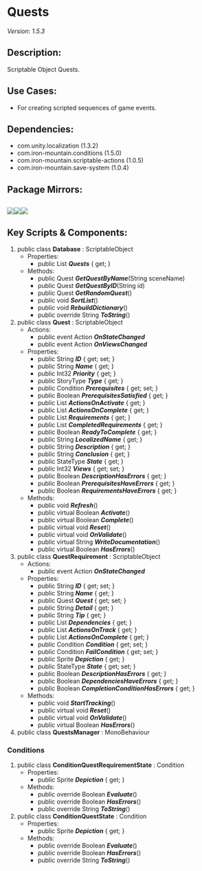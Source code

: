 # Quests
*Version: 1.5.3*
## Description: 
Scriptable Object Quests.
## Use Cases: 
* For creating scripted sequences of game events.
## Dependencies: 
* com.unity.localization (1.3.2)
* com.iron-mountain.conditions (1.5.0)
* com.iron-mountain.scriptable-actions (1.0.5)
* com.iron-mountain.save-system (1.0.4)
## Package Mirrors: 
[<img src='https://img.itch.zone/aW1nLzEzNzQ2ODk4LnBuZw==/original/Rv4m96.png'>](https://iron-mountain.itch.io/quests)[<img src='https://img.itch.zone/aW1nLzEzNzQ2ODg3LnBuZw==/original/npRUfq.png'>](https://github.com/Iron-Mountain-Software/quests.git)[<img src='https://img.itch.zone/aW1nLzEzNzQ2ODkyLnBuZw==/original/Fq0ORM.png'>](https://www.npmjs.com/package/com.iron-mountain.quests)
---
## Key Scripts & Components: 
1. public class **Database** : ScriptableObject
   * Properties: 
      * public List<Quest> ***Quests***  { get; }
   * Methods: 
      * public Quest ***GetQuestByName***(String sceneName)
      * public Quest ***GetQuestByID***(String id)
      * public Quest ***GetRandomQuest***()
      * public void ***SortList***()
      * public void ***RebuildDictionary***()
      * public override String ***ToString***()
1. public class **Quest** : ScriptableObject
   * Actions: 
      * public event Action ***OnStateChanged*** 
      * public event Action ***OnViewsChanged*** 
   * Properties: 
      * public String ***ID***  { get; set; }
      * public String ***Name***  { get; }
      * public Int32 ***Priority***  { get; }
      * public StoryType ***Type***  { get; }
      * public Condition ***Prerequisites***  { get; set; }
      * public Boolean ***PrerequisitesSatisfied***  { get; }
      * public List<ScriptableAction> ***ActionsOnActivate***  { get; }
      * public List<ScriptableAction> ***ActionsOnComplete***  { get; }
      * public List<QuestRequirement> ***Requirements***  { get; }
      * public List<QuestRequirement> ***CompletedRequirements***  { get; }
      * public Boolean ***ReadyToComplete***  { get; }
      * public String ***LocalizedName***  { get; }
      * public String ***Description***  { get; }
      * public String ***Conclusion***  { get; }
      * public StateType ***State***  { get; }
      * public Int32 ***Views***  { get; set; }
      * public Boolean ***DescriptionHasErrors***  { get; }
      * public Boolean ***PrerequisitesHaveErrors***  { get; }
      * public Boolean ***RequirementsHaveErrors***  { get; }
   * Methods: 
      * public void ***Refresh***()
      * public virtual Boolean ***Activate***()
      * public virtual Boolean ***Complete***()
      * public virtual void ***Reset***()
      * public virtual void ***OnValidate***()
      * public virtual String ***WriteDocumentation***()
      * public virtual Boolean ***HasErrors***()
1. public class **QuestRequirement** : ScriptableObject
   * Actions: 
      * public event Action ***OnStateChanged*** 
   * Properties: 
      * public String ***ID***  { get; set; }
      * public String ***Name***  { get; }
      * public Quest ***Quest***  { get; set; }
      * public String ***Detail***  { get; }
      * public String ***Tip***  { get; }
      * public List<QuestRequirement> ***Dependencies***  { get; }
      * public List<ScriptableAction> ***ActionsOnTrack***  { get; }
      * public List<ScriptableAction> ***ActionsOnComplete***  { get; }
      * public Condition ***Condition***  { get; set; }
      * public Condition ***FailCondition***  { get; set; }
      * public Sprite ***Depiction***  { get; }
      * public StateType ***State***  { get; set; }
      * public Boolean ***DescriptionHasErrors***  { get; }
      * public Boolean ***DependenciesHaveErrors***  { get; }
      * public Boolean ***CompletionConditionHasErrors***  { get; }
   * Methods: 
      * public void ***StartTracking***()
      * public virtual void ***Reset***()
      * public virtual void ***OnValidate***()
      * public virtual Boolean ***HasErrors***()
1. public class **QuestsManager** : MonoBehaviour
### Conditions
1. public class **ConditionQuestRequirementState** : Condition
   * Properties: 
      * public Sprite ***Depiction***  { get; }
   * Methods: 
      * public override Boolean ***Evaluate***()
      * public override Boolean ***HasErrors***()
      * public override String ***ToString***()
1. public class **ConditionQuestState** : Condition
   * Properties: 
      * public Sprite ***Depiction***  { get; }
   * Methods: 
      * public override Boolean ***Evaluate***()
      * public override Boolean ***HasErrors***()
      * public override String ***ToString***()
